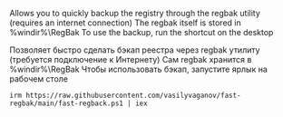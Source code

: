 Allows you to quickly backup the registry through the regbak utility (requires an internet connection)
The regbak itself is stored in %windir%\RegBak
To use the backup, run the shortcut on the desktop

Позволяет быстро сделать бэкап реестра через regbak утилиту (требуется подключение к Интернету)
Сам regbak хранится в %windir%\RegBak
Чтобы использовать бэкап, запустите ярлык на рабочем столе
```
irm https://raw.githubusercontent.com/vasilyvaganov/fast-regbak/main/fast-regback.ps1 | iex
```
